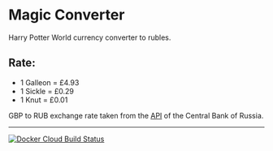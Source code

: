 # Magic Converter
Harry Potter World currency converter to rubles.

## Rate:
- 1 Galleon = £4.93
- 1 Sickle = £0.29
- 1 Knut = £0.01

GBP to RUB exchange rate taken from the [API](https://www.cbr-xml-daily.ru/daily_json.js) of the Central Bank of Russia.

---
[![Docker Cloud Build Status](https://img.shields.io/docker/cloud/build/w1ghton/magic-converter?logo=docker&label=Docker&cacheSeconds=600)](https://hub.docker.com/r/w1ghton/magic-converter)
